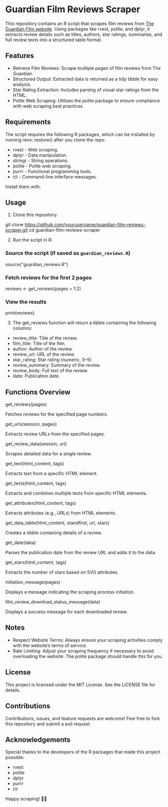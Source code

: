 # Guardian Film Reviews Scraper

This repository contains an R script that scrapes film reviews from [The Guardian Film website](https://www.theguardian.com/film+tone/reviews). Using packages like rvest, polite, and dplyr, it extracts review details such as titles, authors, star ratings, summaries, and full review texts into a structured table format.

## Features
* Retrieve Film Reviews: Scrape multiple pages of film reviews from The Guardian.
* Structured Output: Extracted data is returned as a tidy tibble for easy analysis.
* Star Rating Extraction: Includes parsing of visual star ratings from the HTML.
* Polite Web Scraping: Utilises the polite package to ensure compliance with web scraping best practices.

## Requirements

The script requires the following R packages, which can be installed by running renv::restore() after you clone the repo:
* rvest - Web scraping.
* dplyr - Data manipulation.
* stringr - String operations.
* polite - Polite web scraping.
* purrr - Functional programming tools.
* cli - Command-line interface messages.

Install them with:

## Usage
1. Clone this repository:

git clone https://github.com/yourusername/guardian-film-reviews-scraper.git
cd guardian-film-reviews-scraper


2.	Run the script in R:

### Source the script (if saved as `guardian_reviews.R`)
source("guardian_reviews.R")

### Fetch reviews for the first 2 pages
reviews <- get_reviews(pages = 1:2)

### View the results
print(reviews)


3.	The get_reviews function will return a tibble containing the following columns:
* review_title: Title of the review.
* film_title: Title of the film.
* author: Author of the review.
* review_url: URL of the review.
* star_rating: Star rating (numeric, 0–5).
* review_summary: Summary of the review.
* review_body: Full text of the review.
* date: Publication date.

## Functions Overview

get_reviews(pages)

Fetches reviews for the specified page numbers.

get_urls(session, pages)

Extracts review URLs from the specified pages.

get_review_data(session, url)

Scrapes detailed data for a single review.

get_text(html_content, tags)

Extracts text from a specific HTML element.

get_texts(html_content, tags)

Extracts and combines multiple texts from specific HTML elements.

get_attributes(html_content, tags)

Extracts attributes (e.g., URLs) from HTML elements.

get_data_table(html_content, standfirst, url, stars)

Creates a tibble containing details of a review.

get_date(data)

Parses the publication date from the review URL and adds it to the data.

get_stars(html_content, tags)

Extracts the number of stars based on SVG attributes.

initiation_message(pages)

Displays a message indicating the scraping process initiation.

film_review_download_status_message(data)

Displays a success message for each downloaded review.

## Notes
* Respect Website Terms: Always ensure your scraping activities comply with the website’s terms of service.
* Rate Limiting: Adjust your scraping frequency if necessary to avoid overloading the website. The polite package should handle this for you.

## License

This project is licensed under the MIT License. See the LICENSE file for details.

## Contributions

Contributions, issues, and feature requests are welcome! Feel free to fork this repository and submit a pull request.

## Acknowledgements

Special thanks to the developers of the R packages that made this project possible:
* rvest
* polite
* dplyr
* purrr
* cli

Happy scraping! 🎥🍿